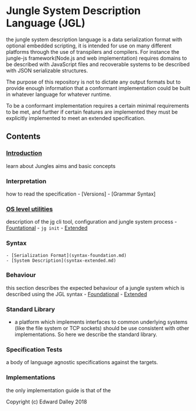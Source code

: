 # Jungle System Description Language (JGL)

the jungle system description language is a data serialization format with optional embedded scripting, it is intended for use on many different platforms through the use of transpilers and compilers. For instance the jungle-js framework(Node.js and web implementation) requires domains to be described with JavaScript files and recoverable systems to be described with JSON serializable structures. 

The purpose of this repository is not to dictate any output formats but to provide enough information that a conformant implementation could be built in whatever language for whatever runtime. 

To be a conformant implementation requires a certain minimal requirements to be met, and further if certain features are implemented they must be explicitly implemented to meet an extended specification.

## Contents

### [Introduction](introduction.md)

learn about Jungles aims and basic concepts 

### Interpretation
how to read the specification
    - [Versions]
    - [Grammar Syntax]

### [OS level utilities](utility.md)
description of the jg cli tool, configuration and jungle system process 
    - [Fountational](utility.md#Foundational)
        - `jg init`
    - [Extended](utilitiy.md#extended.md)

### Syntax

    - [Serialization Format](syntax-foundation.md)
    - [System Description](syntax-extended.md)

### Behaviour
this section describes the expected behaviour of a jungle system which is described using the JGL syntax
    - [Foundational](behaviour-foundation.md)
    - [Extended](behaviour-extended.md)

### Standard Library
   - a platform which implements interfaces to common underlying systems (like the file system or TCP sockets) should be use consistent with other implementations. So here we describe the standard library. 

### Specification Tests
a body of language agnostic specifications against the targets. 

### Implementations

the only implementation guide is that of the


Copyright (c) Edward Dalley 2018

